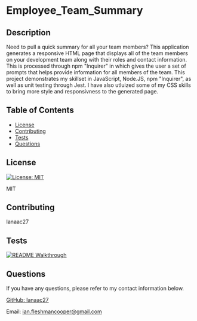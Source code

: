 # Employee_Team_Summary

## Description

Need to pull a quick summary for all your team members? This application generates a responsive HTML page that displays all of the team members on your development team along with their roles and contact information. This is processed through npm "Inquirer" in which gives the user a set of prompts that helps provide information for all members of the team. This project demonstrates my skillset in JavaScript, Node.JS, npm "Inquirer", as well as unit testing through Jest. I have also utluized some of my CSS skills to bring more style and responsivness to the generated page. 

## Table of Contents

* [License](#license)
* [Contributing](#contributing)
* [Tests](#tests)
* [Questions](#questions)

## License

[![License: MIT](https://img.shields.io/badge/License-MIT-yellow.svg)](https://opensource.org/licenses/MIT)

MIT

## Contributing

Ianaac27

## Tests

[![README Walkthrough](assets/Walkthrough_screenshot.PNG)](https://drive.google.com/file/d/1RBXLx5R22cEjfbSk_yH26QOU5PRhq_6T/view)

## Questions

If you have any questions, please refer to my contact information below.

[GitHub: Ianaac27](https://www.github.com/Ianaac27)

Email: ian.fleshmancooper@gmail.com
